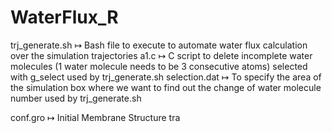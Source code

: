# WaterFlux_R

trj_generate.sh ↦ Bash file to execute to automate water flux calculation over the simulation trajectories 
a1.c ↦ C script to delete incomplete water molecules (1 water molecule needs to be 3 consecutive atoms) selected with g_select used by trj_generate.sh
selection.dat ↦ To specify the area of the simulation box where we want to find out the change of water molecule number used by trj_generate.sh

conf.gro ↦ Initial Membrane Structure
tra

